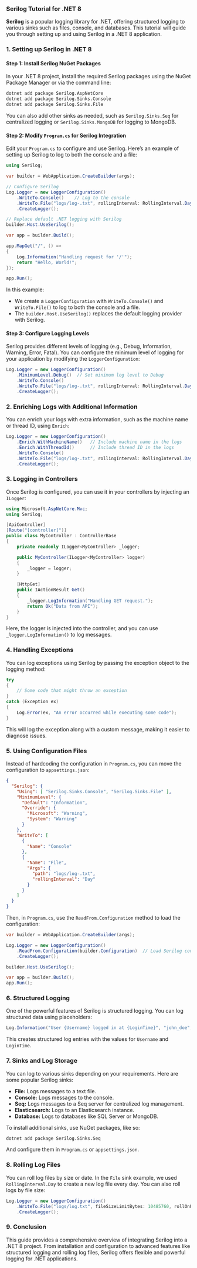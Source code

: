### Serilog Tutorial for .NET 8

**Serilog** is a popular logging library for .NET, offering structured logging to various sinks such as files, console, and databases. This tutorial will guide you through setting up and using Serilog in a .NET 8 application.

### 1. **Setting up Serilog in .NET 8**

#### Step 1: Install Serilog NuGet Packages
In your .NET 8 project, install the required Serilog packages using the NuGet Package Manager or via the command line:

```bash
dotnet add package Serilog.AspNetCore
dotnet add package Serilog.Sinks.Console
dotnet add package Serilog.Sinks.File
```

You can also add other sinks as needed, such as `Serilog.Sinks.Seq` for centralized logging or `Serilog.Sinks.MongoDB` for logging to MongoDB.

#### Step 2: Modify `Program.cs` for Serilog Integration

Edit your `Program.cs` to configure and use Serilog. Here’s an example of setting up Serilog to log to both the console and a file:

```csharp
using Serilog;

var builder = WebApplication.CreateBuilder(args);

// Configure Serilog
Log.Logger = new LoggerConfiguration()
    .WriteTo.Console()    // Log to the console
    .WriteTo.File("logs/log-.txt", rollingInterval: RollingInterval.Day)  // Log to a file with daily rolling
    .CreateLogger();

// Replace default .NET logging with Serilog
builder.Host.UseSerilog();

var app = builder.Build();

app.MapGet("/", () =>
{
    Log.Information("Handling request for '/'");
    return "Hello, World!";
});

app.Run();
```

In this example:
- We create a `LoggerConfiguration` with `WriteTo.Console()` and `WriteTo.File()` to log to both the console and a file.
- The `builder.Host.UseSerilog()` replaces the default logging provider with Serilog.

#### Step 3: Configure Logging Levels

Serilog provides different levels of logging (e.g., Debug, Information, Warning, Error, Fatal). You can configure the minimum level of logging for your application by modifying the `LoggerConfiguration`:

```csharp
Log.Logger = new LoggerConfiguration()
    .MinimumLevel.Debug()  // Set minimum log level to Debug
    .WriteTo.Console()
    .WriteTo.File("logs/log-.txt", rollingInterval: RollingInterval.Day)
    .CreateLogger();
```

### 2. **Enriching Logs with Additional Information**

You can enrich your logs with extra information, such as the machine name or thread ID, using `Enrich`:

```csharp
Log.Logger = new LoggerConfiguration()
    .Enrich.WithMachineName()   // Include machine name in the logs
    .Enrich.WithThreadId()      // Include thread ID in the logs
    .WriteTo.Console()
    .WriteTo.File("logs/log-.txt", rollingInterval: RollingInterval.Day)
    .CreateLogger();
```

### 3. **Logging in Controllers**

Once Serilog is configured, you can use it in your controllers by injecting an `ILogger`:

```csharp
using Microsoft.AspNetCore.Mvc;
using Serilog;

[ApiController]
[Route("[controller]")]
public class MyController : ControllerBase
{
    private readonly ILogger<MyController> _logger;

    public MyController(ILogger<MyController> logger)
    {
        _logger = logger;
    }

    [HttpGet]
    public IActionResult Get()
    {
        _logger.LogInformation("Handling GET request.");
        return Ok("Data from API");
    }
}
```

Here, the logger is injected into the controller, and you can use `_logger.LogInformation()` to log messages.

### 4. **Handling Exceptions**

You can log exceptions using Serilog by passing the exception object to the logging method:

```csharp
try
{
    // Some code that might throw an exception
}
catch (Exception ex)
{
    Log.Error(ex, "An error occurred while executing some code");
}
```

This will log the exception along with a custom message, making it easier to diagnose issues.

### 5. **Using Configuration Files**

Instead of hardcoding the configuration in `Program.cs`, you can move the configuration to `appsettings.json`:

```json
{
  "Serilog": {
    "Using": [ "Serilog.Sinks.Console", "Serilog.Sinks.File" ],
    "MinimumLevel": {
      "Default": "Information",
      "Override": {
        "Microsoft": "Warning",
        "System": "Warning"
      }
    },
    "WriteTo": [
      {
        "Name": "Console"
      },
      {
        "Name": "File",
        "Args": {
          "path": "logs/log-.txt",
          "rollingInterval": "Day"
        }
      }
    ]
  }
}
```

Then, in `Program.cs`, use the `ReadFrom.Configuration` method to load the configuration:

```csharp
var builder = WebApplication.CreateBuilder(args);

Log.Logger = new LoggerConfiguration()
    .ReadFrom.Configuration(builder.Configuration)  // Load Serilog configuration from appsettings.json
    .CreateLogger();

builder.Host.UseSerilog();

var app = builder.Build();
app.Run();
```

### 6. **Structured Logging**

One of the powerful features of Serilog is structured logging. You can log structured data using placeholders:

```csharp
Log.Information("User {Username} logged in at {LoginTime}", "john_doe", DateTime.Now);
```

This creates structured log entries with the values for `Username` and `LoginTime`.

### 7. **Sinks and Log Storage**

You can log to various sinks depending on your requirements. Here are some popular Serilog sinks:
- **File:** Logs messages to a text file.
- **Console:** Logs messages to the console.
- **Seq:** Logs messages to a Seq server for centralized log management.
- **Elasticsearch:** Logs to an Elasticsearch instance.
- **Database:** Logs to databases like SQL Server or MongoDB.

To install additional sinks, use NuGet packages, like so:

```bash
dotnet add package Serilog.Sinks.Seq
```

And configure them in `Program.cs` or `appsettings.json`.

### 8. **Rolling Log Files**

You can roll log files by size or date. In the `File` sink example, we used `RollingInterval.Day` to create a new log file every day. You can also roll logs by file size:

```csharp
Log.Logger = new LoggerConfiguration()
    .WriteTo.File("logs/log.txt", fileSizeLimitBytes: 10485760, rollOnFileSizeLimit: true)  // Roll at 10MB
    .CreateLogger();
```

### 9. **Conclusion**

This guide provides a comprehensive overview of integrating Serilog into a .NET 8 project. From installation and configuration to advanced features like structured logging and rolling log files, Serilog offers flexible and powerful logging for .NET applications.
